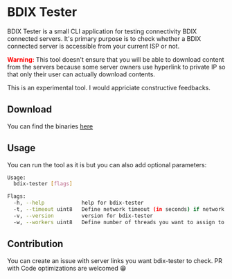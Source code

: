 # BDIX Tester

BDIX Tester is a small CLI application for testing connectivity BDIX connected servers. It's primary purpose is to check whether a BDIX connected server is accessible from your current ISP or not.

<span style="color: red">**Warning:**</span> This tool doesn't ensure that you will be able to download content from the servers because some server owners use hyperlink to private IP so that only their user can actually download contents.

This is an experimental tool. I would appriciate constructive feedbacks.

## Download

You can find the binaries [here](https://github.com/sadmansakib/bdix-server-checker/releases/latest)

## Usage

You can run the tool as it is but you can also add optional parameters:

```sh
Usage:
  bdix-tester [flags]

Flags:
  -h, --help            help for bdix-tester
  -t, --timeout uint8   Define network timeout (in seconds) if network response is unresponsive (default 30)
  -v, --version         version for bdix-tester
  -w, --workers uint8   Define number of threads you want to assign to the program (default 2)
```

## Contribution

You can create an issue with server links you want bdix-tester to check. PR with Code optimizations are welcomed :grin: